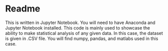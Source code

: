 # Readme 
This is written in Jupyter Notebook.  You will need to have Anaconda and Jupyter Notebook installed.
This code is mainly used to showcase the ability to make statistical analysis of any given data.  In this case, the dataset is given in .CSV file.  You will find numpy, pandas, and matlabs used in this case.
